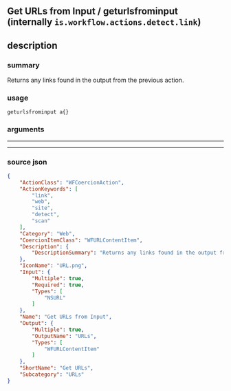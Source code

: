 
## Get URLs from Input / geturlsfrominput (internally `is.workflow.actions.detect.link`)


## description

### summary

Returns any links found in the output from the previous action.


### usage
```
geturlsfrominput a{}
```

### arguments

---



---

### source json

```json
{
	"ActionClass": "WFCoercionAction",
	"ActionKeywords": [
		"link",
		"web",
		"site",
		"detect",
		"scan"
	],
	"Category": "Web",
	"CoercionItemClass": "WFURLContentItem",
	"Description": {
		"DescriptionSummary": "Returns any links found in the output from the previous action."
	},
	"IconName": "URL.png",
	"Input": {
		"Multiple": true,
		"Required": true,
		"Types": [
			"NSURL"
		]
	},
	"Name": "Get URLs from Input",
	"Output": {
		"Multiple": true,
		"OutputName": "URLs",
		"Types": [
			"WFURLContentItem"
		]
	},
	"ShortName": "Get URLs",
	"Subcategory": "URLs"
}
```
